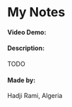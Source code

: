 # My Notes
#### Video Demo:  <URL HERE>
#### Description:
TODO

  #### Made by:
  
  Hadji Rami, Algeria

